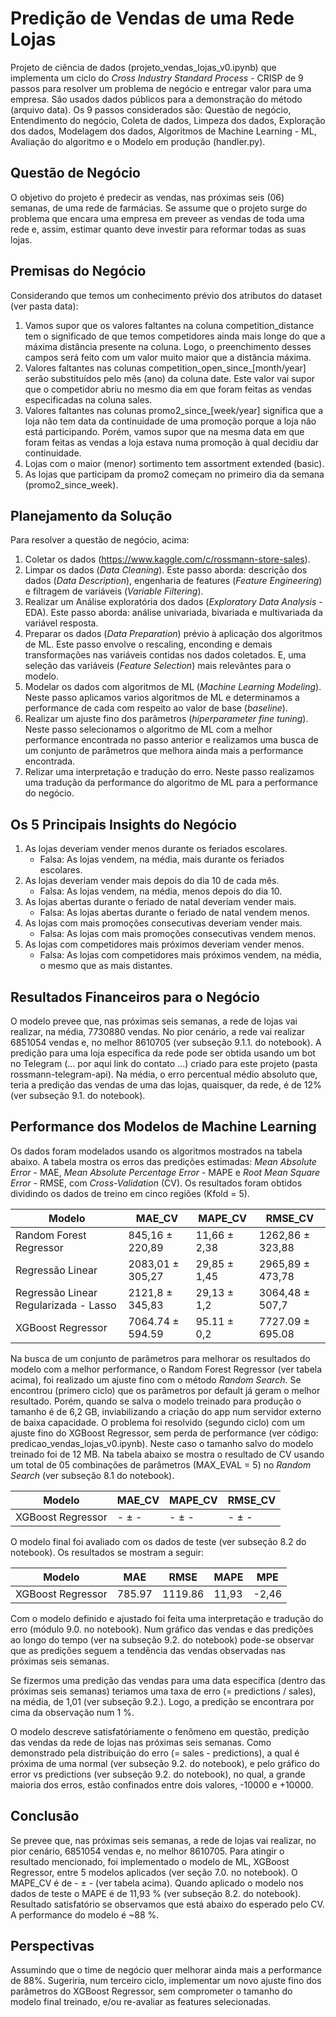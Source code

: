 # Predição de Vendas de uma Rede Lojas 

Projeto de ciência de dados (projeto_vendas_lojas_v0.ipynb) que implementa um ciclo do *Cross Industry Standard Process* - CRISP de 9 passos para resolver um problema de negócio e entregar valor para uma empresa. São usados dados públicos para a demonstração do método (arquivo data). Os 9 passos considerados são: Questão de negócio, Entendimento do negócio, Coleta de dados, Limpeza dos dados, Exploração dos dados, Modelagem dos dados, Algoritmos de Machine Learning - ML, Avaliação do algoritmo e o Modelo em produção (handler.py).

## Questão de Negócio

O objetivo do projeto é predecir as vendas, nas próximas seis (06) semanas, de uma rede de farmácias. Se assume que o projeto surge do problema que encara uma empresa em preveer as vendas de toda uma rede e, assim, estimar quanto deve investir para reformar todas as suas lojas.

## Premisas do Negócio

Considerando que temos um conhecimento prévio dos atributos do dataset (ver pasta data):

1. Vamos supor que os valores faltantes na coluna competition_distance tem o significado de que temos competidores ainda mais longe do que a máxima distância presente na coluna. Logo, o preenchimento desses campos será feito com um valor muito maior que a distância máxima. 
2. Valores faltantes nas colunas competition_open_since_[month/year] serão substituídos pelo mês (ano) da coluna date. Este valor vai supor que o competidor abriu no mesmo dia em que foram feitas as vendas especificadas na coluna sales.
3. Valores faltantes nas colunas promo2_since_[week/year] significa que a loja não tem data da continuidade de uma promoção porque a loja não está participando. Porém, vamos supor que na mesma data em que foram feitas as vendas a loja estava numa promoção à qual decidiu dar continuidade.
4. Lojas com o maior (menor) sortimento tem assortment extended (basic).
5. As lojas que participam da promo2 começam no primeiro dia da semana (promo2_since_week).

## Planejamento da Solução

Para resolver a questão de negócio, acima:
 
1. Coletar os dados (https://www.kaggle.com/c/rossmann-store-sales).
2. Limpar os dados (*Data Cleaning*). Este passo aborda: descrição dos dados (*Data Description*), engenharia de features (*Feature Engineering*) e filtragem de variáveis (*Variable Filtering*).
3. Realizar um Análise exploratória dos dados (*Exploratory Data Analysis* - EDA). Este passo aborda: análise univariada, bivariada e multivariada da variável resposta.
4. Preparar os dados (*Data Preparation*) prévio à aplicação dos algoritmos de ML. Este passo envolve o rescaling, enconding e demais transformações nas variáveis contidas nos dados coletados. E, uma seleção das variáveis (*Feature Selection*) mais relevântes para o modelo.    
5. Modelar os dados com algoritmos de ML (*Machine Learning Modeling*). Neste passo aplicamos varios algoritmos de ML e determinamos a performance de cada com respeito ao valor de base (*baseline*). 
6. Realizar um ajuste fino dos parâmetros (*hiperparameter fine tuning*). Neste passo selecionamos o algoritmo de ML com a melhor performance encontrada no passo anterior e realizamos uma busca de um conjunto de parâmetros que melhora ainda mais a performance encontrada.
7. Relizar uma interpretação e tradução do erro. Neste passo realizamos uma tradução da performance do algoritmo de ML para a performance do negócio.

## Os 5 Principais Insights do Negócio

1. As lojas deveriam vender menos durante os feriados escolares. 
   - Falsa: As lojas vendem, na média, mais durante os feriados escolares.
2. As lojas deveriam vender mais depois do dia 10 de cada mês.
   - Falsa: As lojas vendem, na média, menos depois do dia 10.
3. As lojas abertas durante o feriado de natal deveriam vender mais. 
   - Falsa: As lojas abertas durante o feriado de natal vendem menos.
4. As lojas com mais promoções consecutivas deveriam vender mais. 
   - Falsa: As lojas com mais promoções consecutivas vendem menos.
5. As lojas com competidores mais próximos deveriam vender menos. 
   - Falsa: As lojas com competidores mais próximos vendem, na média, o mesmo que as mais distantes.

## Resultados Financeiros para o Negócio

O modelo prevee que, nas próximas seis semanas, a rede de lojas vai realizar, na média, 7730880 vendas. No pior cenário, a rede vai realizar 6851054 vendas e, no melhor 8610705 (ver subseção 9.1.1. do notebook). A predição para uma loja específica da rede pode ser obtida usando um bot no Telegram (... por aqui link do contato ...) criado para este projeto (pasta rossmann-telegram-api). Na média, o erro percentual médio absoluto que, teria a predição das vendas de uma das lojas, quaisquer, da rede, é de 12% (ver subseção 9.1. do notebook).

## Performance dos Modelos de Machine Learning

Os dados foram modelados usando os algoritmos mostrados na tabela abaixo. A tabela mostra os erros das predições estimadas: *Mean Absolute Error* - MAE, *Mean Absolute Percentage Error* - MAPE e *Root Mean Square Error* - RMSE, com *Cross-Validation* (CV). Os resultados foram obtidos dividindo os dados de treino em cinco regiões (Kfold = 5).

| Modelo |	MAE_CV |	MAPE_CV |	RMSE_CV |
| --- | --- | --- | --- |
| Random Forest Regressor |	845,16 $\pm$ 220,89 |	11,66 $\pm$ 2,38 |	1262,86 $\pm$ 323,88 |
| Regressão Linear	| 2083,01 $\pm$ 305,27 |	29,85 $\pm$ 1,45	| 2965,89 $\pm$ 473,78 |
| Regressão Linear Regularizada - Lasso	| 2121,8 $\pm$ 345,83	| 29,13 $\pm$ 1,2	| 3064,48 $\pm$ 507,7 |
| XGBoost Regressor	| 7064.74 $\pm$ 594.59 |	95.11 $\pm$ 0,2	| 7727.09 $\pm$ 695.08 |

Na busca de um conjunto de parâmetros para melhorar os resultados do modelo com a melhor performance, o Random Forest Regressor (ver tabela acima), foi realizado um ajuste fino com o método *Random Search*. Se encontrou (primero ciclo) que os parâmetros por default já geram o melhor resultado. Porém, quando se salva o modelo treinado para produção o tamanho é de 6,2 GB, inviabilizando a criação do app num servidor externo de baixa capacidade. O problema foi resolvido (segundo ciclo) com um ajuste fino do XGBoost Regressor, sem perda de performance (ver código: predicao_vendas_lojas_v0.ipynb). Neste caso o tamanho salvo do modelo treinado foi de 12 MB. Na tabela abaixo se mostra o resultado de CV usando um total de 05 combinações de parâmetros (MAX_EVAL = 5) no *Random Search* (ver subseção 8.1 do notebook).

| Modelo | MAE_CV | MAPE_CV | RMSE_CV |
| --- | --- | --- | --- |
XGBoost Regressor | - $\pm$ - | - $\pm$ - | - $\pm$ - |

O modelo final foi avaliado com os dados de teste (ver subseção 8.2 do notebook). Os resultados se mostram a seguir:

| Modelo | MAE | RMSE | MAPE | MPE
| --- | --- | --- | --- | --- |
XGBoost Regressor | 785.97 | 1119.86 | 11,93 | -2,46 |

Com o modelo definido e ajustado foi feita uma interpretação e tradução do erro (módulo 9.0. no notebook). Num gráfico das vendas e das predições ao longo do tempo (ver na subseção 9.2. do notebook) pode-se observar que as predições seguem a tendência das vendas observadas nas próximas seis semanas. 

Se fizermos uma predição das vendas para uma data específica (dentro das próximas seis semanas) teriamos uma taxa de erro (= predictions / sales), na média, de 1,01 (ver subseção 9.2.). Logo, a predição se encontrara por cima da observação num 1 %.

O modelo descreve satisfatóriamente o fenômeno em questão, predição das vendas da rede de lojas nas próximas seis semanas. Como demonstrado pela distribuição do erro (= sales - predictions), a qual é próxima de uma normal (ver subseção 9.2. do notebook), e pelo gráfico do error vs predictions (ver subseção 9.2. do notebook), no qual, a grande maioria dos erros, estão confinados entre dois valores, -10000 e +10000. 

## Conclusão

Se prevee que, nas próximas seis semanas, a rede de lojas vai realizar, no pior cenário, 6851054 vendas e, no melhor 8610705. Para atingir o resultado mencionado, foi implementado o modelo de ML, XGBoost Regressor, entre 5 modelos aplicados (ver seção 7.0. no notebook). O MAPE_CV é de - $\pm$ - (ver tabela acima). Quando aplicado o modelo nos dados de teste o MAPE é de 11,93 % (ver subseção 8.2. do notebook). Resultado satisfatório se observamos que está abaixo do esperado pelo CV. A performance do modelo é ~88 %.      

## Perspectivas

Assumindo que o time de negócio quer melhorar ainda mais a performance de 88%. Sugeriria, num terceiro ciclo, implementar um novo ajuste fino dos parâmetros do XGBoost Regressor, sem comprometer o tamanho do modelo final treinado, e/ou re-avaliar as features selecionadas.
